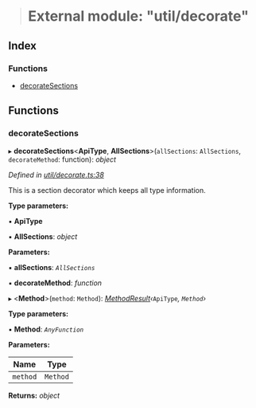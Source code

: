 > # External module: "util/decorate"

## Index

### Functions

* [decorateSections](_util_decorate_.md#decoratesections)

## Functions

###  decorateSections

▸ **decorateSections**<**ApiType**, **AllSections**>(`allSections`: `AllSections`, `decorateMethod`: function): *object*

*Defined in [util/decorate.ts:38](https://github.com/polkadot-js/api/blob/07b89e7/packages/api/src/util/decorate.ts#L38)*

This is a section decorator which keeps all type information.

**Type parameters:**

▪ **ApiType**

▪ **AllSections**: *object*

**Parameters:**

▪ **allSections**: *`AllSections`*

▪ **decorateMethod**: *function*

▸ <**Method**>(`method`: `Method`): *[MethodResult](_types_.md#methodresult)‹*`ApiType`*, *`Method`*›*

**Type parameters:**

▪ **Method**: *`AnyFunction`*

**Parameters:**

Name | Type |
------ | ------ |
`method` | `Method` |

**Returns:** *object*